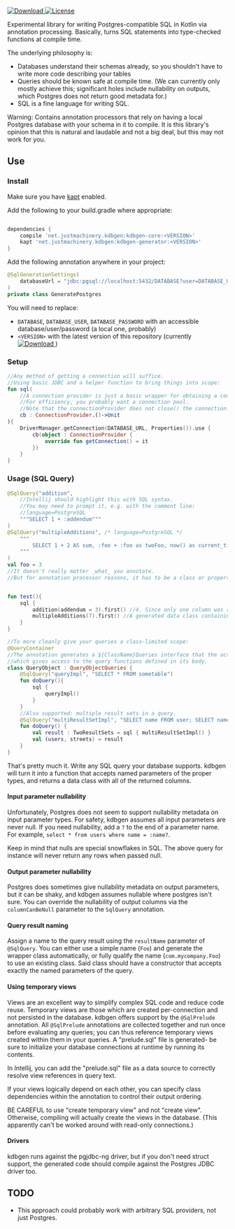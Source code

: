 [ ![Download](https://maven-badges.herokuapp.com/maven-central/net.justmachinery.kdbgen/kdbgen-core/badge.svg) ](https://maven-badges.herokuapp.com/maven-central/net.justmachinery.kdbgen/kdbgen-core/)
[![License](https://img.shields.io/badge/License-Apache%202.0-blue.svg)](https://opensource.org/licenses/Apache-2.0)
 
 Experimental library for writing Postgres-compatible SQL in Kotlin via annotation processing. 
 Basically, turns SQL statements into type-checked functions at compile time.
 
 The underlying philosophy is:
 - Databases understand their schemas already, so you shouldn't have to write more code describing your tables 
 - Queries should be known safe at compile time. (We can currently only mostly achieve this; significant holes
 include nullability on outputs, which Postgres does not return good metadata for.)
 - SQL is a fine language for writing SQL.
 
 Warning: Contains annotation processors that rely on having a local Postgres 
 database with your schema in it to compile. It is this library's opinion that
 this is natural and laudable and not a big deal, but this may not work for you.
  
## Use
### Install
Make sure you have [kapt](https://kotlinlang.org/docs/reference/kapt.html) enabled.

Add the following to your build.gradle where appropriate:
```groovy

dependencies {
    compile 'net.justmachinery.kdbgen:kdbgen-core:<VERSION>'
    kapt 'net.justmachinery.kdbgen:kdbgen-generator:<VERSION>'
}
```

Add the following annotation anywhere in your project:
```kotlin
@SqlGenerationSettings(
	databaseUrl = "jdbc:pgsql://localhost:5432/DATABASE?user=DATABASE_USER&password=DATABASE_PASSWORD"
)
private class GeneratePostgres
```

You will need to replace:
- `DATABASE`, `DATABASE_USER`, `DATABASE_PASSWORD` with an accessible database/user/password (a local one, probably)
- `<VERSION>` with the latest version of this repository (currently [ ![Download](https://maven-badges.herokuapp.com/maven-central/net.justmachinery.kdbgen/kdbgen-core/badge.svg) ](https://maven-badges.herokuapp.com/maven-central/net.justmachinery.kdbgen/kdbgen-core/))

### Setup
```kotlin
//Any method of getting a connection will suffice. 
//Using basic JDBC and a helper function to bring things into scope: 
fun sql(
    //A connection provider is just a basic wrapper for obtaining a connection.
    //For efficiency, you probably want a connection pool.
    //Note that the connectionProvider does not close() the connection.
    cb : ConnectionProvider.()->Unit
){
    DriverManager.getConnection(DATABASE_URL, Properties()).use {
        cb(object : ConnectionProvider {
            override fun getConnection() = it        
        })    
    }
}
```

### Usage (SQL Query)
```kotlin
@SqlQuery("addition",
    //Intellij should highlight this with SQL syntax.
    //You may need to prompt it, e.g. with the comment line:
    //language=PostgreSQL
	"""SELECT 1 + :addendum"""
)
@SqlQuery("multipleAdditions", /* language=PostgreSQL */ 
    """
        SELECT 1 + 2 AS sum, :foo + :foo as twoFoo, now() as current_time
    """
)
val foo = 3 
//It doesn't really matter _what_ you annotate.
//But for annotation processor reasons, it has to be a class or property.


fun test(){
    sql {
        addition(addendum = 3).first() //4. Since only one column was returned, the result is List<Long>
        multipleAdditions(7).first() //A generated data class containing sum = 3, twoFoo = 14, now() = timestamp...
    }
}

//To more cleanly give your queries a class-limited scope:
@QueryContainer
//The annotation generates a ${ClassName}Queries interface that the actual class can implement,
//which gives access to the query functions defined in its body.
class QueryObject : QueryObjectQueries {
    @SqlQuery("queryImpl", "SELECT * FROM sometable")
    fun doQuery(){
        sql {
            queryImpl()
        }
    }
    //Also supported: multiple result sets in a query.
    @SqlQuery("multiResultSetImpl", "SELECT name FROM user; SELECT name FROM street", "TwoResultSets")
    fun doQuery() {
        val result : TwoResultSets = sql { multiResultSetImpl() }
        val (users, streets) = result
    }
}

```
That's pretty much it. Write any SQL query your database supports.
kdbgen will turn it into a function that accepts named parameters of the proper types,
and returns a data class with all of the returned columns.

#### Input parameter nullability
Unfortunately, Postgres does not seem to support nullability metadata on input parameter types.
For safety, kdbgen assumes all input parameters are never null. If you need nullability, add a `?`
to the end of a parameter name. For example, `select * from users where name = :name?`.

Keep in mind that nulls are special snowflakes in SQL. The above query for instance will never
return any rows when passed null.

#### Output parameter nullability
Postgres does sometimes give nullability metadata on output parameters, but it can be shaky, and kdbgen
assumes nullable where postgres isn't sure. You can override the nullability of output columns via the `columnCanBeNull` parameter to the `SqlQuery` annotation.

#### Query result naming
Assign a name to the query result using the `resultName` parameter of `@SqlQuery`.
You can either use a simple name (`Foo`) and generate the wrapper class automatically,
or fully qualify the name (`com.mycompany.Foo`) to use an existing class. Said class should
have a constructor that accepts exactly the named parameters of the query.

#### Using temporary views
Views are an excellent way to simplify complex SQL code and reduce code reuse. Temporary views are those which
are created per-connection and not persisted in the database. kdbgen offers support by the `@SqlPrelude` annotation.
All `@SqlPrelude` annotations are collected together and run once before evaluating any queries; you can thus
reference temporary views created within them in your queries. A "prelude.sql" file is generated- be sure to
initialize your database connections at runtime by running its contents.

In Intellij, you can add the "prelude.sql" file as a data source to correctly resolve view references in query text.

If your views logically depend on each other, you can specify class dependencies within the annotation to control their output ordering.

BE CAREFUL to use "create temporary view" and not "create view". Otherwise, compiling will actually create the views
in the database. (This apparently can't be worked around with read-only connections.)

#### Drivers
kdbgen runs against the pgjdbc-ng driver, but if you don't need struct support, the generated code should compile against the Postgres JDBC driver too.


## TODO
- This approach could probably work with arbitrary SQL providers, not just Postgres. 